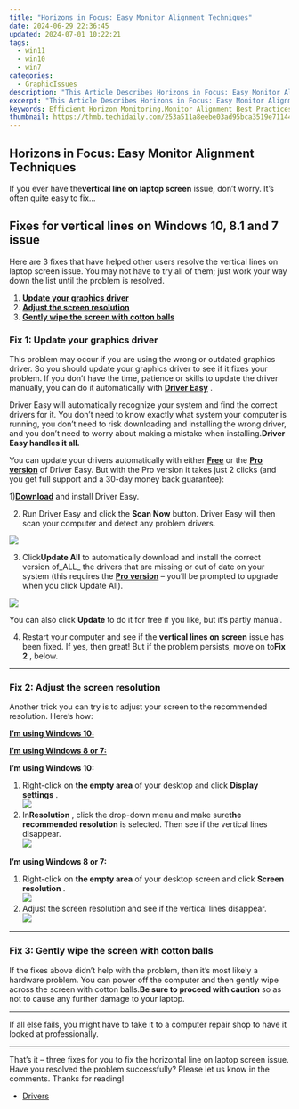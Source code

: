 ```yaml
---
title: "Horizons in Focus: Easy Monitor Alignment Techniques"
date: 2024-06-29 22:36:45
updated: 2024-07-01 10:22:21
tags:
  - win11
  - win10
  - win7
categories:
  - GraphicIssues
description: "This Article Describes Horizons in Focus: Easy Monitor Alignment Techniques"
excerpt: "This Article Describes Horizons in Focus: Easy Monitor Alignment Techniques"
keywords: Efficient Horizon Monitoring,Monitor Alignment Best Practices,Easy Monitor Calibration Tips,Ergonomic Display Settings Guide,Professional Monitor Setup Techniques,User-Friendly Screen Alignment Methods,The Title Suggests a Focus on Practical Techniques or Methods Related to Monitor Alignment, Making Easy Monitor Alignment Techniques an Ideal Primary Keyword because It Directly Addresses the User's Potential Query,The Title Includes the Word 'Horizons,' Which Could Be Interpreted in Multiple Ways but Aligns Well with Content About Display Technology, Suggesting a Forward-Looking or Innovative Approach to Monitor Alignment—A Concept that May Appeal to Tech Enthusiasts or Professionals Seeking Cutting-Edge Information.,A Focus on Focused Horizons Implies Clarity and Precision in the Subject Matter (Monitor Alignment), Which Is Attractive for Users Who Are Looking for Detailed, Targeted Advice Rather than Generic Tips. This Term Could Rank Well if There's a Niche Audience Interested in Such Focused Techniques.,By Using Horizons, It Evokes Images of Expanding or Broadening One’s Perspective, Which Might Be Metaphorically Linked to Enhancing the User Experience Through Improved Monitor Settings. This Can Resonate with Users Seeking Comprehensive Solutions that Offer a More Expansive View on Their Display Setup.,The Alliteration in Horizons in Focus Is Memorable and Catchy, Which Might Aid in SEO Through Increased Click-Through Rates From Search Results. It's Also Concise and to the Point, Likely Making It an Effective Keyword for Capturing User Interest Quickly.,When Evaluating Keywords Derived From the Title, Easy Monitor Alignment Techniques Is Particularly Strong because of Its Direct Appeal to Users Looking for Straightforward Solutions. This Term Can Be Optimized Effectively Across Various Platforms While Maintaining a Broad yet Specific Search Scope. The Simplicity of the Term Also Ensures It's Accessible and Understandable to a Wide Audience, Potentially Driving Organic Traffic From Diverse Demographics Who Are in Need of Monitor Alignment Guidance but May Not Have Deep Technical Knowledge.
thumbnail: https://thmb.techidaily.com/253a511a8eebe03ad95bca3519e71144f55137cbd051ad18a83009076fc1de06.jpg
---
```


## Horizons in Focus: Easy Monitor Alignment Techniques

 If you ever have the**vertical line on laptop screen** issue, don’t worry. It’s often quite easy to fix…

## Fixes for vertical lines on Windows 10, 8.1 and 7 issue

 Here are 3 fixes that have helped other users resolve the vertical lines on laptop screen issue. You may not have to try all of them; just work your way down the list until the problem is resolved.

1. [**Update your graphics driver**](#F1)
2. [**Adjust the screen resolution**](#F2)
3. [**Gently wipe the screen with cotton balls**](#F3)

### Fix 1: Update your graphics driver

 This problem may occur if you are using the wrong or outdated graphics driver. So you should update your graphics driver to see if it fixes your problem. If you don’t have the time, patience or skills to update the driver manually, you can do it automatically with **[Driver Easy](https://tools.techidaily.com/drivereasy/download/)**  .

 Driver Easy will automatically recognize your system and find the correct drivers for it. You don’t need to know exactly what system your computer is running, you don’t need to risk downloading and installing the wrong driver, and you don’t need to worry about making a mistake when installing.**Driver Easy handles it all.**

 You can update your drivers automatically with either [](https://tools.techidaily.com/drivereasy/download/) **[Free](https://tools.techidaily.com/drivereasy/download/)** [](https://tools.techidaily.com/drivereasy/download/) or the **[Pro version](https://tools.techidaily.com/drivereasy/download/)**  of Driver Easy. But with the Pro version it takes just 2 clicks (and you get full support and a 30-day money back guarantee):

 1)[**Download**](https://tools.techidaily.com/drivereasy/download/) and install Driver Easy.

 2) Run Driver Easy and click the **Scan Now** button. Driver Easy will then scan your computer and detect any problem drivers.

![](https://images.drivereasy.com/wp-content/uploads/2018/07/img_5b46ffcde1143.jpg)

 3) Click**Update All** to automatically download and install the correct version of_ALL_ the drivers that are missing or out of date on your system (this requires the [**Pro version**](https://tools.techidaily.com/drivereasy/download/) – you’ll be prompted to upgrade when you click Update All).

![](https://images.drivereasy.com/wp-content/uploads/2018/07/img_5b594e371b13c.jpg)

 You can also click **Update** to do it for free if you like, but it’s partly manual.

 4) Restart your computer and see if the **vertical lines on screen** issue has been fixed. If yes, then great! But if the problem persists, move on to**Fix 2** , below.

---

### Fix 2: Adjust the screen resolution

 Another trick you can try is to adjust your screen to the recommended resolution. Here’s how:

[**I’m using Windows 10:**](#W10)

[**I’m using Windows 8 or 7:**](#W7)

 **I’m using Windows 10:**

1. Right-click on **the empty area**   of your desktop and click **Display settings** .  
![](https://images.drivereasy.com/wp-content/uploads/2018/07/img_5b4c67b31715b.jpg)
2. In**Resolution** , click the drop-down menu and make sure**the recommended resolution** is selected. Then see if the vertical lines disappear.  
![](https://images.drivereasy.com/wp-content/uploads/2018/07/img_5b4c683faa667.jpg)

 **I’m using Windows 8 or 7:**

1. Right-click on **the empty area**   of your desktop screen and click **Screen resolution** .  
![](https://images.drivereasy.com/wp-content/uploads/2018/07/img_5b5ed6d79ee72.jpg)
2. Adjust the screen resolution and see if the vertical lines disappear.  
![](https://images.drivereasy.com/wp-content/uploads/2018/08/img_5b72884ff0e75.jpg)

---

### Fix 3: Gently wipe the screen with cotton balls

 If the fixes above didn’t help with the problem, then it’s most likely a hardware problem. You can power off the computer and then gently wipe across the screen with cotton balls.**Be sure to proceed with caution** so as not to cause any further damage to your laptop.

---

 If all else fails, you might have to take it to a computer repair shop to have it looked at professionally.

---

 That’s it – three fixes for you to fix the horizontal line on laptop screen issue. Have you resolved the problem successfully? Please let us know in the comments. Thanks for reading!

* [Drivers](https://tools.techidaily.com/drivereasy/download/)

<ins class="adsbygoogle"
     style="display:block"
     data-ad-format="autorelaxed"
     data-ad-client="ca-pub-7571918770474297"
     data-ad-slot="1223367746"></ins>



<ins class="adsbygoogle"
     style="display:block"
     data-ad-client="ca-pub-7571918770474297"
     data-ad-slot="8358498916"
     data-ad-format="auto"
     data-full-width-responsive="true"></ins>
